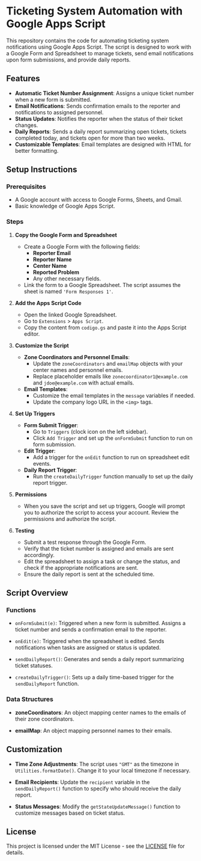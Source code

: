 # Ticketing System Automation with Google Apps Script

This repository contains the code for automating ticketing system notifications using Google Apps Script. The script is designed to work with a Google Form and Spreadsheet to manage tickets, send email notifications upon form submissions, and provide daily reports.

## Features

- **Automatic Ticket Number Assignment**: Assigns a unique ticket number when a new form is submitted.
- **Email Notifications**: Sends confirmation emails to the reporter and notifications to assigned personnel.
- **Status Updates**: Notifies the reporter when the status of their ticket changes.
- **Daily Reports**: Sends a daily report summarizing open tickets, tickets completed today, and tickets open for more than two weeks.
- **Customizable Templates**: Email templates are designed with HTML for better formatting.

## Setup Instructions

### Prerequisites

- A Google account with access to Google Forms, Sheets, and Gmail.
- Basic knowledge of Google Apps Script.

### Steps

1. **Copy the Google Form and Spreadsheet**

   - Create a Google Form with the following fields:
     - **Reporter Email**
     - **Reporter Name**
     - **Center Name**
     - **Reported Problem**
     - Any other necessary fields.
   - Link the form to a Google Spreadsheet. The script assumes the sheet is named `'Form Responses 1'`.

2. **Add the Apps Script Code**

   - Open the linked Google Spreadsheet.
   - Go to `Extensions` > `Apps Script`.
   - Copy the content from `codigo.gs` and paste it into the Apps Script editor.

3. **Customize the Script**

   - **Zone Coordinators and Personnel Emails**:
     - Update the `zoneCoordinators` and `emailMap` objects with your center names and personnel emails.
     - Replace placeholder emails like `zonecoordinator1@example.com` and `jdoe@example.com` with actual emails.
   - **Email Templates**:
     - Customize the email templates in the `message` variables if needed.
     - Update the company logo URL in the `<img>` tags.

4. **Set Up Triggers**

   - **Form Submit Trigger**:
     - Go to `Triggers` (clock icon on the left sidebar).
     - Click `Add Trigger` and set up the `onFormSubmit` function to run on form submission.
   - **Edit Trigger**:
     - Add a trigger for the `onEdit` function to run on spreadsheet edit events.
   - **Daily Report Trigger**:
     - Run the `createDailyTrigger` function manually to set up the daily report trigger.

5. **Permissions**

   - When you save the script and set up triggers, Google will prompt you to authorize the script to access your account. Review the permissions and authorize the script.

6. **Testing**

   - Submit a test response through the Google Form.
   - Verify that the ticket number is assigned and emails are sent accordingly.
   - Edit the spreadsheet to assign a task or change the status, and check if the appropriate notifications are sent.
   - Ensure the daily report is sent at the scheduled time.

## Script Overview

### Functions

- `onFormSubmit(e)`: Triggered when a new form is submitted. Assigns a ticket number and sends a confirmation email to the reporter.

- `onEdit(e)`: Triggered when the spreadsheet is edited. Sends notifications when tasks are assigned or status is updated.

- `sendDailyReport()`: Generates and sends a daily report summarizing ticket statuses.

- `createDailyTrigger()`: Sets up a daily time-based trigger for the `sendDailyReport` function.

### Data Structures

- **zoneCoordinators**: An object mapping center names to the emails of their zone coordinators.

- **emailMap**: An object mapping personnel names to their emails.

## Customization

- **Time Zone Adjustments**: The script uses `"GMT"` as the timezone in `Utilities.formatDate()`. Change it to your local timezone if necessary.

- **Email Recipients**: Update the `recipient` variable in the `sendDailyReport()` function to specify who should receive the daily report.

- **Status Messages**: Modify the `getStateUpdateMessage()` function to customize messages based on ticket status.

## License

This project is licensed under the MIT License - see the [LICENSE](LICENSE) file for details.

